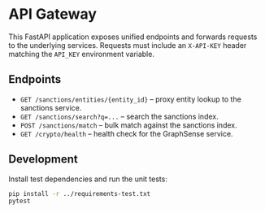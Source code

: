 # API Gateway

This FastAPI application exposes unified endpoints and forwards requests to the
underlying services. Requests must include an `X-API-KEY` header matching the
`API_KEY` environment variable.

## Endpoints

- `GET /sanctions/entities/{entity_id}` – proxy entity lookup to the sanctions service.
- `GET /sanctions/search?q=...` – search the sanctions index.
- `POST /sanctions/match` – bulk match against the sanctions index.
- `GET /crypto/health` – health check for the GraphSense service.

## Development

Install test dependencies and run the unit tests:

```sh
pip install -r ../requirements-test.txt
pytest
```
